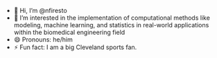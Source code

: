 - 👋 Hi, I’m @nfiresto
- 👀 I’m interested in the implementation of computational methods like modeling, machine learning, and statistics in real-world applications within the biomedical engineering field
- 😄 Pronouns: he/him
- ⚡ Fun fact: I am a big Cleveland sports fan. 

<!---
nfiresto/nfiresto is a ✨ special ✨ repository because its `README.md` (this file) appears on your GitHub profile.
You can click the Preview link to take a look at your changes.
--->
